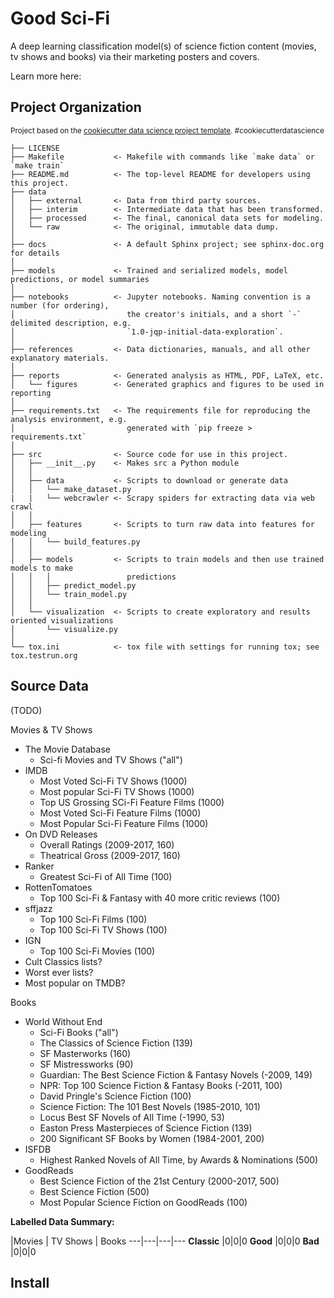 Good Sci-Fi
==============================

A deep learning classification model(s) of science fiction content (movies, tv shows and books) via their marketing posters and covers.

Learn more here:

Project Organization
------------
<p><small>Project based on the <a target="_blank" href="https://drivendata.github.io/cookiecutter-data-science/">cookiecutter data science project template</a>. #cookiecutterdatascience</small></p>

    ├── LICENSE
    ├── Makefile           <- Makefile with commands like `make data` or `make train`
    ├── README.md          <- The top-level README for developers using this project.
    ├── data
    │   ├── external       <- Data from third party sources.
    │   ├── interim        <- Intermediate data that has been transformed.
    │   ├── processed      <- The final, canonical data sets for modeling.
    │   └── raw            <- The original, immutable data dump.
    │
    ├── docs               <- A default Sphinx project; see sphinx-doc.org for details
    │
    ├── models             <- Trained and serialized models, model predictions, or model summaries
    │
    ├── notebooks          <- Jupyter notebooks. Naming convention is a number (for ordering),
    │                         the creator's initials, and a short `-` delimited description, e.g.
    │                         `1.0-jqp-initial-data-exploration`.
    │
    ├── references         <- Data dictionaries, manuals, and all other explanatory materials.
    │
    ├── reports            <- Generated analysis as HTML, PDF, LaTeX, etc.
    │   └── figures        <- Generated graphics and figures to be used in reporting
    │
    ├── requirements.txt   <- The requirements file for reproducing the analysis environment, e.g.
    │                         generated with `pip freeze > requirements.txt`
    │
    ├── src                <- Source code for use in this project.
    │   ├── __init__.py    <- Makes src a Python module
    │   │
    │   ├── data           <- Scripts to download or generate data
    │   │   └── make_dataset.py
    |   |   └── webcrawler <- Scrapy spiders for extracting data via web crawl
    │   │
    │   ├── features       <- Scripts to turn raw data into features for modeling
    │   │   └── build_features.py
    │   │
    │   ├── models         <- Scripts to train models and then use trained models to make
    │   │   │                 predictions
    │   │   ├── predict_model.py
    │   │   └── train_model.py
    │   │
    │   └── visualization  <- Scripts to create exploratory and results oriented visualizations
    │       └── visualize.py
    │
    └── tox.ini            <- tox file with settings for running tox; see tox.testrun.org

Source Data
------------
(TODO)

Movies & TV Shows
- The Movie Database
  - Sci-fi Movies and TV Shows ("all")
- IMDB
  - Most Voted Sci-Fi TV Shows (1000)
  - Most popular Sci-Fi TV Shows (1000)
  - Top US Grossing SCi-Fi Feature Films (1000)
  - Most Voted Sci-Fi Feature Films (1000)
  - Most Popular Sci-Fi Feature Films (1000)
- On DVD Releases
  - Overall Ratings (2009-2017, 160)
  - Theatrical Gross (2009-2017, 160)
- Ranker
  - Greatest Sci-Fi of All Time (100)
- RottenTomatoes
  - Top 100 Sci-Fi & Fantasy with 40 more critic reviews (100)
- sffjazz
  - Top 100 Sci-Fi Films (100)
  - Top 100 Sci-Fi TV Shows (100)
- IGN
  - Top 100 Sci-Fi Movies (100)
- Cult Classics lists?
- Worst ever lists?
- Most popular on TMDB?

Books
- World Without End
  - Sci-Fi Books ("all")
  - The Classics of Science Fiction (139)
  - SF Masterworks (160)
  - SF Mistressworks (90)
  - Guardian: The Best Science Fiction & Fantasy Novels (-2009, 149)
  - NPR: Top 100 Science Fiction & Fantasy Books (-2011, 100)
  - David Pringle's Science Fiction (100)
  - Science Fiction: The 101 Best Novels (1985-2010, 101)
  - Locus Best SF Novels of All Time (-1990, 53)
  - Easton Press Masterpieces of Science Fiction (139)
  - 200 Significant SF Books by Women (1984-2001, 200)
- ISFDB
  - Highest Ranked Novels of All Time, by Awards & Nominations (500)
- GoodReads
  - Best Science Fiction of the 21st Century (2000-2017, 500)
  - Best Science Fiction (500)
  - Most Popular Science Fiction on GoodReads (100)

**Labelled Data Summary:**

|Movies | TV Shows | Books
---|---|---|---
**Classic** |0|0|0
**Good** |0|0|0
**Bad** |0|0|0

Install
------------
